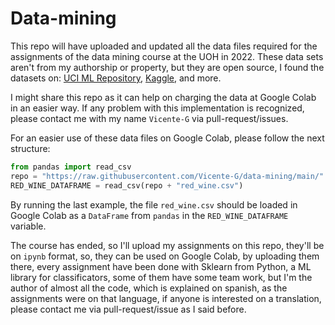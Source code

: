 # Data-mining
This repo will have uploaded and updated all the data files required for the assignments of the data mining course at the UOH in 2022.
These data sets aren't from my authorship or property, but they are open source, I found the datasets on: [UCI ML Repository](http://archive.ics.uci.edu/ml/index.php), [Kaggle](https://kaggle.com), and more.

I might share this repo as it can help on charging the data at Google Colab in an easier way. If any problem with this implementation is recognized, please contact me with my name `Vicente-G` via pull-request/issues.

For an easier use of these data files on Google Colab, please follow the next structure:
```py
from pandas import read_csv
repo = "https://raw.githubusercontent.com/Vicente-G/data-mining/main/"
RED_WINE_DATAFRAME = read_csv(repo + "red_wine.csv")
```
By running the last example, the file `red_wine.csv` should be loaded in Google Colab as a `DataFrame` from `pandas` in the `RED_WINE_DATAFRAME` variable.

The course has ended, so I'll upload my assignments on this repo, they'll be on `ipynb` format, so, they can be used on Google Colab, by uploading them there, every assignment have been done with Sklearn from Python, a ML library for classificators, some of them have some team work, but I'm the author of almost all the code, which is explained on spanish, as the assignments were on that language, if anyone is interested on a translation, please contact me via pull-request/issue as I said before.
